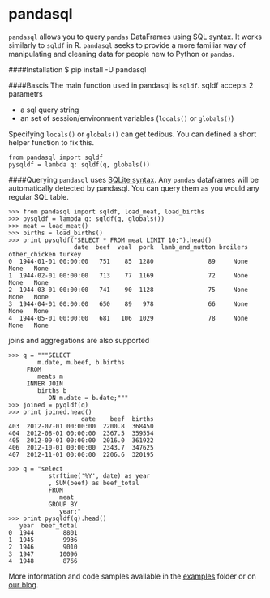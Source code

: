 pandasql
========

<code>pandasql</code> allows you to query <code>pandas</code> DataFrames using SQL syntax. It works similarly to <code>sqldf</code> in R. <code>pandasql</code> seeks to provide a more familiar way of manipulating and cleaning data for people new to Python or <code>pandas</code>.

####Installation
    $ pip install -U pandasql

####Bascis
The main function used in pandasql is <code>sqldf</code>. sqldf accepts 2 parametrs
   - a sql query string
   - an set of session/environment variables (<code>locals()</code> or <code>globals()</code>)

Specifying <code>locals()</code> or <code>globals()</code> can get tedious. You can defined a short helper function to fix this.

    from pandasql import sqldf
    pysqldf = lambda q: sqldf(q, globals())

####Querying
<code>pandasql</code> uses <a href="http://www.sqlite.org/lang.html">SQLite syntax</a>. Any <code>pandas</code> dataframes will be automatically detected by pandasql. You can query them as you would any regular SQL table.


    >>> from pandasql import sqldf, load_meat, load_births
    >>> pysqldf = lambda q: sqldf(q, globals())
    >>> meat = load_meat()
    >>> births = load_births()
    >>> print pysqldf("SELECT * FROM meat LIMIT 10;").head()
                      date  beef  veal  pork  lamb_and_mutton broilers other_chicken turkey
    0  1944-01-01 00:00:00   751    85  1280               89     None          None   None
    1  1944-02-01 00:00:00   713    77  1169               72     None          None   None
    2  1944-03-01 00:00:00   741    90  1128               75     None          None   None
    3  1944-04-01 00:00:00   650    89   978               66     None          None   None
    4  1944-05-01 00:00:00   681   106  1029               78     None          None   None

joins and aggregations are also supported

    >>> q = """SELECT
            m.date, m.beef, b.births
         FROM
            meats m
         INNER JOIN
            births b
               ON m.date = b.date;"""
    >>> joined = pyqldf(q)
    >>> print joined.head()
                        date    beef  births
    403  2012-07-01 00:00:00  2200.8  368450
    404  2012-08-01 00:00:00  2367.5  359554
    405  2012-09-01 00:00:00  2016.0  361922
    406  2012-10-01 00:00:00  2343.7  347625
    407  2012-11-01 00:00:00  2206.6  320195

    >>> q = "select
               strftime('%Y', date) as year
               , SUM(beef) as beef_total
               FROM
                  meat
               GROUP BY
                  year;"
    >>> print pysqldf(q).head()
       year  beef_total
    0  1944        8801
    1  1945        9936
    2  1946        9010
    3  1947       10096
    4  1948        8766
    
More information and code samples available in the [examples](https://github.com/yhat/pandasql/blob/master/examples/demo.py) folder or on [our blog](http://blog.yhathq.com/posts/pandasql-sql-for-pandas-dataframes.html).



    
    
    
    
    
    
